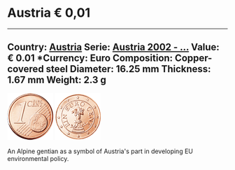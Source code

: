 # Austria **€** 0,01

---
Country: [Austria](../index.md)
Serie: [Austria 2002 - ...](index.md)
Value: € 0.01
*Currency: Euro
Composition: Copper-covered steel
Diameter: 16.25 mm
Thickness: 1.67 mm
Weight: 2.3 g
---

![Austria 2002 € 0,01](../../../img/common-2002-001.png) ![Austria 2002 € 0,01](img/austria-2002-001.png) 

An Alpine gentian as a symbol of Austria's part in developing EU environmental policy.
